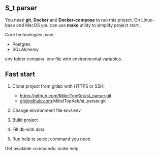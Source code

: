 ## S_t parser

You need **git**, **Docker** and **Docker-compose** to run this project.
On Linux-base and MacOS you can use **make** utility to simplify project start.

Core technologies used:
* Postgres
* SQLAlchemy

env folder contains .env file with environmental variables. 

## Fast start
1. Clone project from gitlab with HTTPS or SSH:
   * https://github.com/MikelTopKek/st_parser.git
   * git@github.com:MikelTopKek/st_parser.git

2. Change environment file env/.env

3. Build project

4. Fill db with data

5. Run help to select command you need 

Get available commands:
make help
